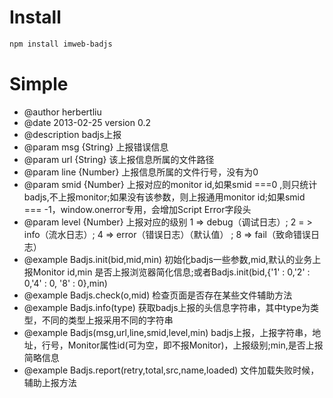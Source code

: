 Install
===============
```html
npm install imweb-badjs
```
Simple
================
 * @author herbertliu
 * @date 2013-02-25 version 0.2
 * @description badjs上报
 * @param msg {String} 上报错误信息
 * @param url {String} 该上报信息所属的文件路径
 * @param line {Number} 上报信息所属的文件行号，没有为0
 * @param smid {Number} 上报对应的monitor id,如果smid ===0 ,则只统计badjs,不上报monitor;如果没有该参数，则上报通用monitor id;如果smid === -1，window.onerror专用，会增加Script Error字段头
 * @param level {Number} 上报对应的级别 1 => debug（调试日志）; 2 = > info（流水日志）; 4 => error（错误日志）（默认值） ; 8 => fail（致命错误日志）
 * @example Badjs.init(bid,mid,min) 初始化badjs一些参数,mid,默认的业务上报Monitor id,min 是否上报浏览器简化信息;或者Badjs.init(bid,{'1' : 0,'2' : 0,'4' : 0, '8' : 0},min)
 * @example Badjs.check(o,mid)  检查页面是否存在某些文件辅助方法
 * @example Badjs.info(type)  获取badjs上报的头信息字符串，其中type为类型，不同的类型上报采用不同的字符串
 * @example Badjs(msg,url,line,smid,level,min)  badjs上报，上报字符串，地址，行号，Monitor属性id(可为空，即不报Monitor)，上报级别;min,是否上报简略信息
 * @example Badjs.report(retry,total,src,name,loaded)  文件加载失败时候，辅助上报方法